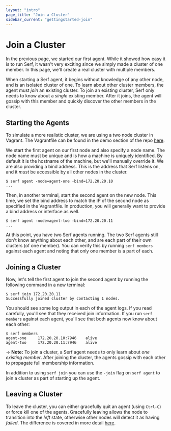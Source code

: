 ```yaml
---
layout: "intro"
page_title: "Join a Cluster"
sidebar_current: "gettingstarted-join"
---
```


# Join a Cluster

In the previous page, we started our first agent. While it showed how easy
it is to run Serf, it wasn't very exciting since we simply made a cluster of
one member. In this page, we'll create a real cluster with multiple members.

When starting a Serf agent, it begins without knowledge of any other node, and is
an isolated cluster of one.  To learn about other cluster members, the agent must
_join_ an existing cluster.  To join an existing cluster, Serf only needs to know
about a _single_ existing member. After it joins, the agent will gossip with this
member and quickly discover the other members in the cluster.

## Starting the Agents

To simulate a more realistic cluster, we are using a two node cluster in
Vagrant. The Vagrantfile can be found in the demo section of the repo
[here](https://github.com/hashicorp/serf/tree/master/demo/vagrant-cluster).

We start the first agent on our first node and also
specify a node name. The node name must be unique and is how a machine
is uniquely identified. By default it is the hostname of the machine, but
we'll manually override it. We are also providing a bind address. This is the
address that Serf listens on, and it *must* be accessible by all other nodes
in the cluster.

```
$ serf agent -node=agent-one -bind=172.20.20.10
...
```

Then, in another terminal, start the second agent on the new node.
This time, we set the bind address to match the IP of the second node
as specified in the Vagrantfile. In production, you will generally want
to provide a bind address or interface as well.

```
$ serf agent -node=agent-two -bind=172.20.20.11
...
```

At this point, you have two Serf agents running. The two Serf agents
still don't know anything about each other, and are each part of their own
clusters (of one member). You can verify this by running `serf members`
against each agent and noting that only one member is a part of each.

## Joining a Cluster

Now, let's tell the first agent to join the second agent by running
the following command in a new terminal:

```
$ serf join 172.20.20.11
Successfully joined cluster by contacting 1 nodes.
```

You should see some log output in each of the agent logs. If you read
carefully, you'll see that they received join information. If you
run `serf members` against each agent, you'll see that both agents now
know about each other:

```
$ serf members
agent-one     172.20.20.10:7946    alive
agent-two     172.20.20.11:7946    alive
```

-> **Note:** To join a cluster, a Serf agent needs to only
learn about <em>one existing member</em>. After joining the cluster, the
agents gossip with each other to propagate full membership information.

In addition to using `serf join` you can use the `-join` flag on
`serf agent` to join a cluster as part of starting up the agent.

## Leaving a Cluster

To leave the cluster, you can either gracefully quit an agent (using
`Ctrl-C`) or force kill one of the agents. Gracefully leaving allows
the node to transition into the _left_ state, otherwise other nodes
will detect it as having _failed_. The difference is covered
in more detail [here](/intro/getting-started/agent.html#toc_3).
